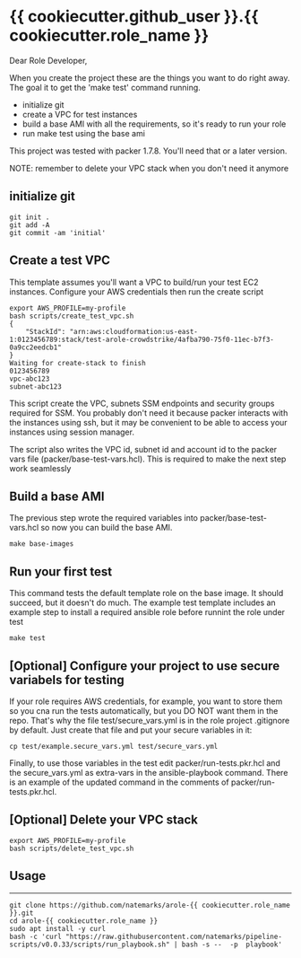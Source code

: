 # {{ cookiecutter.github_user }}.{{ cookiecutter.role_name }}
Dear Role Developer,

When you create the project these are the things you want to do right away. The goal it to get the 'make test' command running.
 - initialize git
 - create a VPC for test instances
 - build a base AMI with all the requirements, so it's ready to run your role
 - run make test using the base ami

This project was tested with packer 1.7.8. You'll need that or a later version.

NOTE: remember to delete your VPC stack when you don't need it anymore

## initialize git
```shell
git init .
git add -A
git commit -am 'initial'
```

## Create a test VPC
This template assumes you'll want a VPC to build/run your test EC2 instances.  Configure your AWS credentials then run the create script

```shell
export AWS_PROFILE=my-profile
bash scripts/create_test_vpc.sh 
{
    "StackId": "arn:aws:cloudformation:us-east-1:0123456789:stack/test-arole-crowdstrike/4afba790-75f0-11ec-b7f3-0a9cc2eedcb1"
}
Waiting for create-stack to finish
0123456789
vpc-abc123
subnet-abc123
```
This script create the VPC, subnets SSM endpoints and security groups required for SSM. You probably don't need it because packer interacts with the instances using ssh, but it may be convenient to be able to access your instances using session manager.

The script also writes the VPC id, subnet id and account id to the packer vars file (packer/base-test-vars.hcl). This is required to make the next step work seamlessly


## Build a base AMI
The previous step wrote the required variables into packer/base-test-vars.hcl so now you can build the base AMI. 
```shell
make base-images
```


## Run your first test
This command tests the default template role on the base image. It should succeed, but it doesn't do much. The example test template includes an example step to install a required ansible role before runnint the role under test
```shell
make test
```

## [Optional] Configure your project to use secure variabels for testing
If your role requires AWS credentials, for example, you want to store them so you cna run the tests automatically, but you DO NOT want them in the repo.  That's why the file test/secure_vars.yml is in the role project .gitignore by default.  Just create that file and put your secure variables in it:
```shell
cp test/example.secure_vars.yml test/secure_vars.yml
```

Finally, to use those variables in the test edit packer/run-tests.pkr.hcl and the secure_vars.yml as extra-vars in the ansible-playbook command. There is an example of the updated command in the comments of packer/run-tests.pkr.hcl.


## [Optional] Delete your VPC stack
```shell
export AWS_PROFILE=my-profile
bash scripts/delete_test_vpc.sh
```



## Usage
----------------

```shell
git clone https://github.com/natemarks/arole-{{ cookiecutter.role_name }}.git
cd arole-{{ cookiecutter.role_name }}
sudo apt install -y curl 
bash -c 'curl "https://raw.githubusercontent.com/natemarks/pipeline-scripts/v0.0.33/scripts/run_playbook.sh" | bash -s --  -p  playbook' 
```
